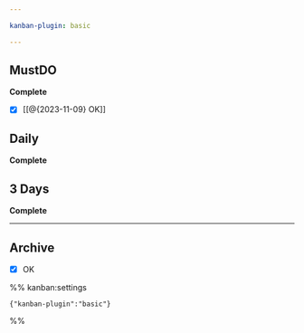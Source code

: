 ```yaml
---

kanban-plugin: basic

---
```


## MustDO

**Complete**
- [x] [[@{2023-11-09} OK]]


## Daily

**Complete**


## 3 Days

**Complete**


***

## Archive

- [x] OK

%% kanban:settings
```
{"kanban-plugin":"basic"}
```
%%
